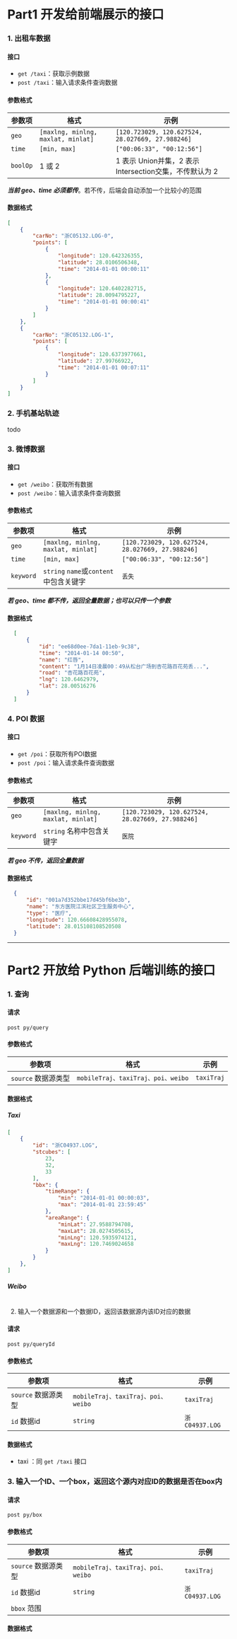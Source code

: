 # Part1 开发给前端展示的接口

### 1. 出租车数据

#### 接口
- `get /taxi`：获取示例数据
- `post /taxi`：输入请求条件查询数据

#### 参数格式

| 参数项   | 格式                               | 示例                                                    |
| -------- | ---------------------------------- | ------------------------------------------------------- |
| `geo`    | `[maxlng, minlng, maxlat, minlat]` | `[120.723029, 120.627524, 28.027669, 27.988246]`        |
| `time`   | `[min, max]`                       | `["00:06:33", "00:12:56"]`                              |
| `boolOp` | 1 或 2                             | 1 表示 Union并集，2 表示 Intersection交集，不传默认为 2 |

***当前 geo、time 必须都传***。若不传，后端会自动添加一个比较小的范围

#### 数据格式

```json
[
    {
        "carNo": "浙C05132.LOG-0",
        "points": [
            {
                "longitude": 120.642326355,
                "latitude": 28.0106506348,
                "time": "2014-01-01 00:00:11"
            },
            {
                "longitude": 120.6402282715,
                "latitude": 28.0094795227,
                "time": "2014-01-01 00:00:41"
            }
        ]
    },
    {
        "carNo": "浙C05132.LOG-1",
        "points": [
            {
                "longitude": 120.6373977661,
                "latitude": 27.99766922,
                "time": "2014-01-01 00:07:11"
            }
        ]
    }
]
```

### 2. 手机基站轨迹
todo 

### 3. 微博数据
#### 接口
- `get /weibo`：获取所有数据
- `post /weibo`：输入请求条件查询数据

#### 参数格式

| 参数项   | 格式                               | 示例                                                    |
| -------- | ---------------------------------- | ------------------------------------------------------- |
| `geo`    | `[maxlng, minlng, maxlat, minlat]` | `[120.723029, 120.627524, 28.027669, 27.988246]`        |
| `time`   | `[min, max]`                       | `["00:06:33", "00:12:56"]`                              |
| `keyword`    | `string`  `name`或`content`中包含关键字 | `丢失`  |

***若 geo、time 都不传，返回全量数据；也可以只传一个参数***

#### 数据格式
```json
  [
      {
          "id": "ee68d0ee-7da1-11eb-9c38",
          "time": "2014-01-14 00:50",
          "name": "红唇",
          "content": "1月14日凌晨00：49从松台广场到杏花路百花苑丢...",
          "road": "杏花路百花苑",
          "lng": 120.6462979,
          "lat": 28.00516276
      }
  ]
```

### 4. POI 数据
#### 接口
- `get /poi`：获取所有POI数据
- `post /poi`：输入请求条件查询数据
#### 参数格式

| 参数项   | 格式                               | 示例                                                    |
| -------- | ---------------------------------- | ------------------------------------------------------- |
| `geo`    | `[maxlng, minlng, maxlat, minlat]` | `[120.723029, 120.627524, 28.027669, 27.988246]`        |
| `keyword`    | `string`   名称中包含关键字 | `医院`    |

***若 geo 不传，返回全量数据***

#### 数据格式
```json
  {
      "id": "001a7d352bbe17d45bf6be3b",
      "name": "东方医院江滨社区卫生服务中心",
      "type": "医疗",
      "longitude": 120.66608428955078,
      "latitude": 28.015108108520508
  }
```

---

# Part2 开放给 Python 后端训练的接口

### 1. 查询

#### 请求
`post py/query`

#### 参数格式
| 参数项   | 格式                               | 示例                                                    |
| -------- | ---------------------------------- | --------------------------------------------------- |
| `source`  数据源类型  | `mobileTraj、taxiTraj、poi、weibo` |  `taxiTraj`  |

#### 数据格式

##### Taxi

```json
[
    {
        "id": "浙C04937.LOG",
        "stcubes": [
            23,
            32,
            33
        ],
        "bbx": {
            "timeRange": {
                "min": "2014-01-01 00:00:03",
                "max": "2014-01-01 23:59:45"
            },
            "areaRange": {
                "minLat": 27.9588794708,
                "maxLat": 28.0274505615,
                "minLng": 120.5935974121,
                "maxLng": 120.7469024658
            }
        }
    },
]
```

##### Weibo

```

```



2. 输入一个数据源和一个数据ID，返回该数据源内该ID对应的数据

#### 请求
`post py/queryId`

#### 参数格式

| 参数项   | 格式                               | 示例                                                    |
| -------- | ---------------------------------- | --------------------------------------------------- |
| `source`  数据源类型  | `mobileTraj、taxiTraj、poi、weibo` |  `taxiTraj`  |
| `id`  数据id  | `string`|  `浙C04937.LOG`  |

#### 数据格式
- taxi ：同 `get /taxi` 接口

### 3. 输入一个ID、一个box，返回这个源内对应ID的数据是否在box内
#### 请求
`post py/box`

#### 参数格式
| 参数项   | 格式                               | 示例                                                    |
| -------- | ---------------------------------- | --------------------------------------------------- |
| `source`  数据源类型  | `mobileTraj、taxiTraj、poi、weibo` |  `taxiTraj`  |
| `id`  数据id  | `string`|  `浙C04937.LOG`  |
| `bbox`  范围  | |  |

#### 数据格式